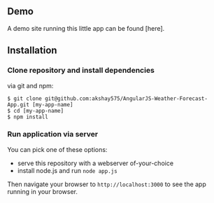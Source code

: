 ## Demo

A demo site running this little app can be found [here].

## Installation

### Clone repository and install dependencies

via git and npm:

```
$ git clone git@github.com:akshay575/AngularJS-Weather-Forecast-App.git [my-app-name]
$ cd [my-app-name]
$ npm install
```

### Run application via server

You can pick one of these options:

* serve this repository with a webserver of-your-choice
* install node.js and run `node app.js`

Then navigate your browser to `http://localhost:3000` to see the app running in
your browser.
